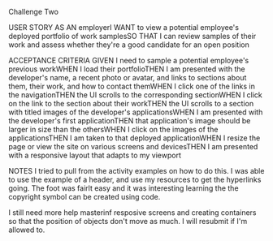 Challenge Two





USER STORY 
AS AN employerI WANT to view a potential employee's deployed portfolio of work samplesSO THAT I can review samples of their work and assess whether they're a good candidate for an open position

ACCEPTANCE CRITERIA
GIVEN I need to sample a potential employee's previous workWHEN I load their portfolioTHEN I am presented with the developer's name, a recent photo or avatar, and links to sections about them, their work, and how to contact themWHEN I click one of the links in the navigationTHEN the UI scrolls to the corresponding sectionWHEN I click on the link to the section about their workTHEN the UI scrolls to a section with titled images of the developer's applicationsWHEN I am presented with the developer's first applicationTHEN that application's image should be larger in size than the othersWHEN I click on the images of the applicationsTHEN I am taken to that deployed applicationWHEN I resize the page or view the site on various screens and devicesTHEN I am presented with a responsive layout that adapts to my viewport



NOTES
I tried to pull from the activity examples on how to do this. I was able to use the example of a header, and use my resources to get the hyperlinks going. The foot was fairlt easy and it was interesting learning the the copyright symbol can be created using code. 

I still need more help masterinf resposive screens and creating containers so that the position of objects don't move as much. I will resubmit if I'm allowed to.



